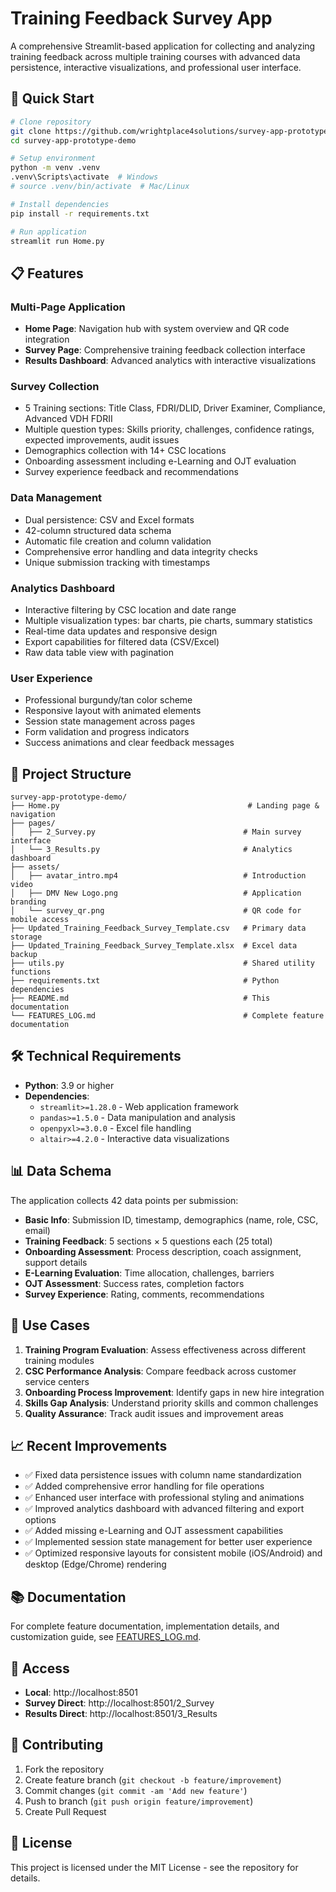 # Training Feedback Survey App

A comprehensive Streamlit-based application for collecting and analyzing training feedback across multiple training courses with advanced data persistence, interactive visualizations, and professional user interface.

## 🚀 Quick Start

```bash
# Clone repository  
git clone https://github.com/wrightplace4solutions/survey-app-prototype-demo.git
cd survey-app-prototype-demo

# Setup environment
python -m venv .venv
.venv\Scripts\activate  # Windows
# source .venv/bin/activate  # Mac/Linux

# Install dependencies
pip install -r requirements.txt

# Run application
streamlit run Home.py
```

## 📋 Features

### **Multi-Page Application**
- **Home Page**: Navigation hub with system overview and QR code integration
- **Survey Page**: Comprehensive training feedback collection interface
- **Results Dashboard**: Advanced analytics with interactive visualizations

### **Survey Collection**
- 5 Training sections: Title Class, FDRI/DLID, Driver Examiner, Compliance, Advanced VDH FDRII  
- Multiple question types: Skills priority, challenges, confidence ratings, expected improvements, audit issues
- Demographics collection with 14+ CSC locations
- Onboarding assessment including e-Learning and OJT evaluation
- Survey experience feedback and recommendations

### **Data Management**
- Dual persistence: CSV and Excel formats
- 42-column structured data schema
- Automatic file creation and column validation
- Comprehensive error handling and data integrity checks
- Unique submission tracking with timestamps

### **Analytics Dashboard**
- Interactive filtering by CSC location and date range
- Multiple visualization types: bar charts, pie charts, summary statistics
- Real-time data updates and responsive design
- Export capabilities for filtered data (CSV/Excel)
- Raw data table view with pagination

### **User Experience**
- Professional burgundy/tan color scheme
- Responsive layout with animated elements  
- Session state management across pages
- Form validation and progress indicators
- Success animations and clear feedback messages

## 📁 Project Structure

```
survey-app-prototype-demo/
├── Home.py                                          # Landing page & navigation
├── pages/
│   ├── 2_Survey.py                                 # Main survey interface
│   └── 3_Results.py                                # Analytics dashboard
├── assets/
│   ├── avatar_intro.mp4                            # Introduction video
│   ├── DMV New Logo.png                            # Application branding
│   └── survey_qr.png                               # QR code for mobile access
├── Updated_Training_Feedback_Survey_Template.csv   # Primary data storage
├── Updated_Training_Feedback_Survey_Template.xlsx  # Excel data backup
├── utils.py                                        # Shared utility functions  
├── requirements.txt                                # Python dependencies
├── README.md                                       # This documentation
└── FEATURES_LOG.md                                 # Complete feature documentation
```

## 🛠 Technical Requirements

- **Python**: 3.9 or higher
- **Dependencies**:
  - `streamlit>=1.28.0` - Web application framework
  - `pandas>=1.5.0` - Data manipulation and analysis
  - `openpyxl>=3.0.0` - Excel file handling
  - `altair>=4.2.0` - Interactive data visualizations

## 📊 Data Schema

The application collects 42 data points per submission:

- **Basic Info**: Submission ID, timestamp, demographics (name, role, CSC, email)
- **Training Feedback**: 5 sections × 5 questions each (25 total)
- **Onboarding Assessment**: Process description, coach assignment, support details  
- **E-Learning Evaluation**: Time allocation, challenges, barriers
- **OJT Assessment**: Success rates, completion factors
- **Survey Experience**: Rating, comments, recommendations

## 🎯 Use Cases

1. **Training Program Evaluation**: Assess effectiveness across different training modules
2. **CSC Performance Analysis**: Compare feedback across customer service centers
3. **Onboarding Process Improvement**: Identify gaps in new hire integration
4. **Skills Gap Analysis**: Understand priority skills and common challenges
5. **Quality Assurance**: Track audit issues and improvement areas

## 📈 Recent Improvements

- ✅ Fixed data persistence issues with column name standardization
- ✅ Added comprehensive error handling for file operations  
- ✅ Enhanced user interface with professional styling and animations
- ✅ Improved analytics dashboard with advanced filtering and export options
- ✅ Added missing e-Learning and OJT assessment capabilities
- ✅ Implemented session state management for better user experience
- ✅ Optimized responsive layouts for consistent mobile (iOS/Android) and desktop (Edge/Chrome) rendering

## 📚 Documentation

For complete feature documentation, implementation details, and customization guide, see [FEATURES_LOG.md](FEATURES_LOG.md).

## 🔗 Access

- **Local**: http://localhost:8501  
- **Survey Direct**: http://localhost:8501/2_Survey
- **Results Direct**: http://localhost:8501/3_Results

## 🤝 Contributing

1. Fork the repository
2. Create feature branch (`git checkout -b feature/improvement`)
3. Commit changes (`git commit -am 'Add new feature'`)
4. Push to branch (`git push origin feature/improvement`)  
5. Create Pull Request

## 📄 License

This project is licensed under the MIT License - see the repository for details.